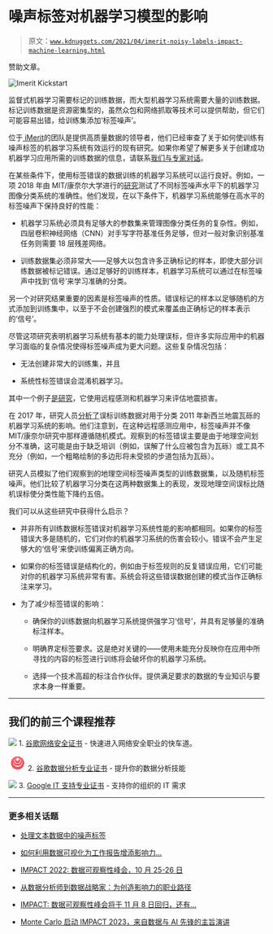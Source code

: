 # 噪声标签对机器学习模型的影响

> 原文：[`www.kdnuggets.com/2021/04/imerit-noisy-labels-impact-machine-learning.html`](https://www.kdnuggets.com/2021/04/imerit-noisy-labels-impact-machine-learning.html)

赞助文章。

![Imerit Kickstart](https://go.imerit.net/data-annotation?latest_sfdc_campaign=7011Y000002WJrU&latest_sfdc_campaign_status=Responded&utm_campaign=noise_ml&utm_medium=blogpost&utm_source=kdnuggets&utm_content=06_april_2021_image)

监督式机器学习需要标记的训练数据，而大型机器学习系统需要大量的训练数据。标记训练数据是资源密集型的，虽然众包和网络抓取等技术可以提供帮助，但它们可能容易出错，给训练集添加‘标签噪声’。

位于[ iMerit](https://go.imerit.net/data-annotation?latest_sfdc_campaign=7011Y000002WJrj&latest_sfdc_campaign_status=Responded&utm_campaign=noise_ml&utm_medium=blogpost&utm_source=kdnuggets&utm_content=06_april_2021_middletextbrand)的团队是提供高质量数据的领导者，他们已经审查了关于如何使训练有噪声标签的机器学习系统有效运行的现有研究。如果你希望了解更多关于创建成功机器学习应用所需的训练数据的信息，请联系[我们与专家对话](https://go.imerit.net/data-annotation?latest_sfdc_campaign=7011Y000002WJre&latest_sfdc_campaign_status=Responded&utm_campaign=noise_ml&utm_medium=blogpost&utm_source=kdnuggets&utm_content=06_april_2021_middletextcta)。

在某些条件下，使用标签错误的数据训练的机器学习系统可以运行良好。例如，一项 2018 年由 MIT/康奈尔大学进行的[研究](https://arxiv.org/abs/1705.10694)测试了不同标签噪声水平下的机器学习图像分类系统的准确性。他们发现，在以下条件下，机器学习系统能够在高水平的标签噪声下保持良好的性能：

+   机器学习系统必须具有足够大的参数集来管理图像分类任务的复杂性。例如，四层卷积神经网络（CNN）对手写字符基准任务足够，但对一般对象识别基准任务则需要 18 层残差网络。

+   训练数据集必须非常大——足够大以包含许多正确标记的样本，即使大部分训练数据被标记错误。通过足够好的训练样本，机器学习系统可以通过在标签噪声中找到‘信号’来学习准确的分类。

另一个对研究结果重要的因素是标签噪声的性质。错误标记的样本以足够随机的方式添加到训练集中，以至于不会创建强烈的模式来覆盖由正确标记的样本表示的‘信号’。

尽管这项研究表明机器学习系统有基本的能力处理误标，但许多实际应用中的机器学习面临的复杂情况使得标签噪声成为更大问题。这些复杂情况包括：

+   无法创建非常大的训练集，并且

+   系统性标签错误会混淆机器学习。

其中一个例子[是研究](https://digitalcommons.mtu.edu/michigantech-p/924/)，它使用远程感测和机器学习来评估地震损害。

在 2017 年，研究人员[分析了](https://digitalcommons.mtu.edu/michigantech-p/924/)误标训练数据对用于分类 2011 年新西兰地震瓦砾的机器学习系统的影响。他们注意到，在这种远程感测应用中，标签噪声并不像 MIT/康奈尔研究中那样遵循随机模式。观察到的标签错误主要是由于地理空间划分不准确，这可能是由于缺乏培训（例如，误解了什么应被包含为瓦砾）或工具不充分（例如，一个粗略绘制的多边形将未受损的步道包括为瓦砾）。

研究人员模拟了他们观察到的地理空间标签噪声类型的训练数据集，以及随机标签噪声。他们比较了机器学习分类在这两种数据集上的表现，发现地理空间误标比随机误标使分类性能下降约五倍。

我们可以从这些研究中获得什么启示？

+   并非所有训练数据标签错误对机器学习系统性能的影响都相同。如果你的标签错误大多是随机的，它们对你的机器学习系统的伤害会较小。错误不会产生足够大的‘信号’来使训练偏离正确方向。

+   如果你的标签错误是结构化的，例如由于标签规则的反复错误应用，它们可能对你的机器学习系统非常有害。系统会将这些错误数据创建的模式当作正确标注来学习。

+   为了减少标签错误的影响：

    +   确保你的训练数据向机器学习系统提供强学习‘信号’，并具有足够量的准确标注样本。

    +   明确界定标签要求。这是绝对关键的——使用未能充分反映你在应用中所寻找的内容的标签进行训练将会破坏你的机器学习系统。

    +   选择一个技术高超的标注合作伙伴。提供满足要求的数据的专业知识与要求本身一样重要。

* * *

## 我们的前三个课程推荐

![](img/0244c01ba9267c002ef39d4907e0b8fb.png) 1\. [谷歌网络安全证书](https://www.kdnuggets.com/google-cybersecurity) - 快速进入网络安全职业的快车道。

![](img/e225c49c3c91745821c8c0368bf04711.png) 2\. [谷歌数据分析专业证书](https://www.kdnuggets.com/google-data-analytics) - 提升你的数据分析技能

![](img/0244c01ba9267c002ef39d4907e0b8fb.png) 3\. [Google IT 支持专业证书](https://www.kdnuggets.com/google-itsupport) - 支持你的组织的 IT 需求

* * *

### 更多相关话题

+   [处理文本数据中的噪声标签](https://www.kdnuggets.com/2023/04/dealing-noisy-labels-text-data.html)

+   [如何利用数据可视化为工作报告增添影响力…](https://www.kdnuggets.com/2022/08/data-visualization-add-impact-work-reports-presentations.html)

+   [IMPACT 2022: 数据可观察性峰会，10 月 25-26 日](https://www.kdnuggets.com/2022/09/monte-carlo-impact-2022-data-observability-summit.html)

+   [从数据分析师到数据战略家：为创造影响力的职业路径](https://www.kdnuggets.com/2023/05/data-analyst-data-strategist-career-path-making-impact.html)

+   [IMPACT: 数据可观察性峰会将于 11 月 8 日回归，还有…](https://www.kdnuggets.com/2023/10/monte-carlo-impact-the-data-observability-summit-is-back)

+   [Monte Carlo 启动 IMPACT 2023，来自数据与 AI 先锋的主旨演讲](https://www.kdnuggets.com/2023/11/monte-carlo-is-kicking-off-impact-2023-keynotes-from-data-ai-pioneers)
